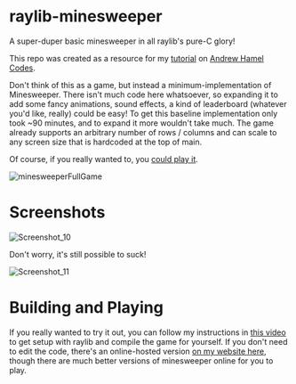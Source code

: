 # raylib-minesweeper
A super-duper basic minesweeper in all raylib's pure-C glory!

This repo was created as a resource for my [tutorial](https://www.youtube.com/watch?v=3-EYrPRdjp4) on [Andrew Hamel Codes](https://www.youtube.com/channel/UCETp9EybHuo0AM6tZMzdHxA).

Don't think of this as a game, but instead a minimum-implementation of Minesweeper. There isn't much code here whatsoever, so expanding it to add some fancy animations, sound effects, a kind of leaderboard (whatever you'd like, really) could be easy! To get this baseline implementation only took ~90 minutes, and to expand it more wouldn't take much. The game already supports an arbitrary number of rows / columns and can scale to any screen size that is hardcoded at the top of main.

Of course, if you really wanted to, you [could play it](https://andrewhamel.ca/games/minesweeper/).

![minesweeperFullGame](https://user-images.githubusercontent.com/46793311/179877832-33a80a96-ae4c-4aaf-9901-d94f985f84ff.gif)

# Screenshots
![Screenshot_10](https://user-images.githubusercontent.com/46793311/179877556-909b268c-b567-428e-92b6-60bb1bafc4c1.png)

Don't worry, it's still possible to suck!

![Screenshot_11](https://user-images.githubusercontent.com/46793311/179877569-17f5a47a-bc34-45ff-b71b-28e10c88b25c.png)

# Building and Playing
If you really wanted to try it out, you can follow my instructions in [this video](https://www.youtube.com/watch?v=-F6THkPkF2I&t=1307s) to get setup with raylib and compile the game for yourself. If you don't need to edit the code, there's an online-hosted version [on my website here](https://andrewhamel.ca/games/minesweeper/), though there are much better versions of minesweeper online for you to play.
